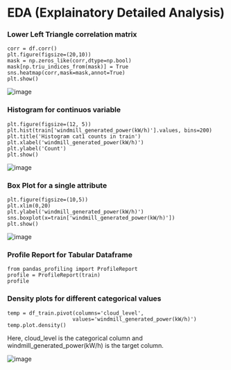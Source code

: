 # EDA (Explainatory Detailed Analysis)

### Lower Left Triangle correlation matrix
```
corr = df.corr()
plt.figure(figsize=(20,10))
mask = np.zeros_like(corr,dtype=np.bool)
mask[np.triu_indices_from(mask)] = True
sns.heatmap(corr,mask=mask,annot=True)
plt.show()
```
![image](https://user-images.githubusercontent.com/33158202/118260197-9d95c400-b4cf-11eb-9cc9-608be998e462.png)

### Histogram for continuos variable
```
plt.figure(figsize=(12, 5))
plt.hist(train['windmill_generated_power(kW/h)'].values, bins=200)
plt.title('Histogram cat1 counts in train')
plt.xlabel('windmill_generated_power(kW/h)')
plt.ylabel('Count')
plt.show()
```
![image](https://user-images.githubusercontent.com/33158202/118260349-d59d0700-b4cf-11eb-8447-e95fa8444563.png)

### Box Plot for a single attribute
```
plt.figure(figsize=(10,5))
plt.xlim(0,20)
plt.ylabel('windmill_generated_power(kW/h)')
sns.boxplot(x=train['windmill_generated_power(kW/h)'])
plt.show()
```
![image](https://user-images.githubusercontent.com/33158202/118260417-ea799a80-b4cf-11eb-9756-56811e099429.png)

### Profile Report for Tabular Dataframe
```
from pandas_profiling import ProfileReport
profile = ProfileReport(train)
profile
```

### Density plots for different categorical values
```
temp = df_train.pivot(columns='cloud_level',
                     values='windmill_generated_power(kW/h)')
temp.plot.density()
```
Here, cloud_level is the categorical column and windmill_generated_power(kW/h) is the target column.

![image](https://user-images.githubusercontent.com/33158202/118375445-5565c700-b5df-11eb-9123-2508128bcbc6.png)

